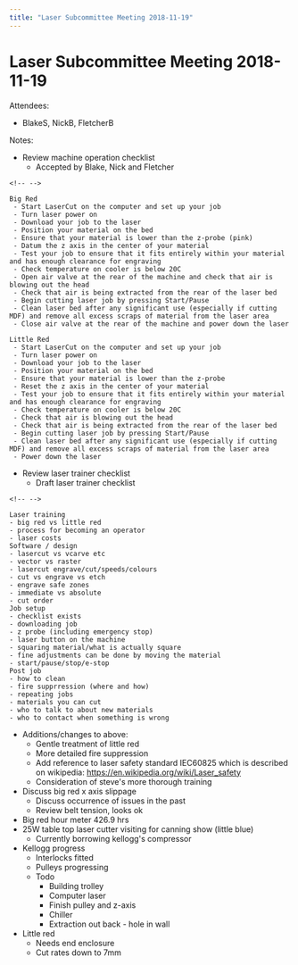 ```yaml
---
title: "Laser Subcommittee Meeting 2018-11-19"
---
```

# Laser Subcommittee Meeting 2018-11-19

Attendees:

-   BlakeS, NickB, FletcherB

Notes:

-   Review machine operation checklist
    -   Accepted by Blake, Nick and Fletcher

```{=html}
<!-- -->
```
    Big Red
     - Start LaserCut on the computer and set up your job
     - Turn laser power on
     - Download your job to the laser
     - Position your material on the bed
     - Ensure that your material is lower than the z-probe (pink)
     - Datum the z axis in the center of your material
     - Test your job to ensure that it fits entirely within your material and has enough clearance for engraving
     - Check temperature on cooler is below 20C
     - Open air valve at the rear of the machine and check that air is blowing out the head
     - Check that air is being extracted from the rear of the laser bed
     - Begin cutting laser job by pressing Start/Pause
     - Clean laser bed after any significant use (especially if cutting MDF) and remove all excess scraps of material from the laser area
     - Close air valve at the rear of the machine and power down the laser

    Little Red
     - Start LaserCut on the computer and set up your job
     - Turn laser power on
     - Download your job to the laser
     - Position your material on the bed
     - Ensure that your material is lower than the z-probe
     - Reset the z axis in the center of your material
     - Test your job to ensure that it fits entirely within your material and has enough clearance for engraving
     - Check temperature on cooler is below 20C
     - Check that air is blowing out the head
     - Check that air is being extracted from the rear of the laser bed
     - Begin cutting laser job by pressing Start/Pause
     - Clean laser bed after any significant use (especially if cutting MDF) and remove all excess scraps of material from the laser area
     - Power down the laser

-   Review laser trainer checklist
    -   Draft laser trainer checklist

```{=html}
<!-- -->
```
    Laser training
    - big red vs little red
    - process for becoming an operator
    - laser costs
    Software / design
    - lasercut vs vcarve etc
    - vector vs raster
    - lasercut engrave/cut/speeds/colours
    - cut vs engrave vs etch
    - engrave safe zones
    - immediate vs absolute
    - cut order
    Job setup
    - checklist exists
    - downloading job
    - z probe (including emergency stop)
    - laser button on the machine
    - squaring material/what is actually square
    - fine adjustments can be done by moving the material
    - start/pause/stop/e-stop
    Post job
    - how to clean
    - fire supprression (where and how)
    - repeating jobs
    - materials you can cut
    - who to talk to about new materials
    - who to contact when something is wrong

-   Additions/changes to above:
    -   Gentle treatment of little red
    -   More detailed fire suppression
    -   Add reference to laser safety standard IEC60825 which is described on wikipedia: <https://en.wikipedia.org/wiki/Laser_safety>
    -   Consideration of steve's more thorough training
-   Discuss big red x axis slippage
    -   Discuss occurrence of issues in the past
    -   Review belt tension, looks ok
-   Big red hour meter 426.9 hrs
-   25W table top laser cutter visiting for canning show (little blue)
    -   Currently borrowing kellogg's compressor
-   Kellogg progress
    -   Interlocks fitted
    -   Pulleys progressing
    -   Todo
        -   Building trolley
        -   Computer laser
        -   Finish pulley and z-axis
        -   Chiller
        -   Extraction out back - hole in wall
-   Little red
    -   Needs end enclosure
    -   Cut rates down to 7mm
